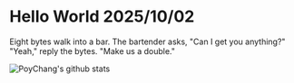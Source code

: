 # Hello World 2025/10/02

Eight bytes walk into a bar.
The bartender asks, "Can I get you anything?"
"Yeah," reply the bytes.
"Make us a double."

![PoyChang's github stats](https://github-readme-stats.vercel.app/api?username=poychang&show_icons=true&theme=dracula)

